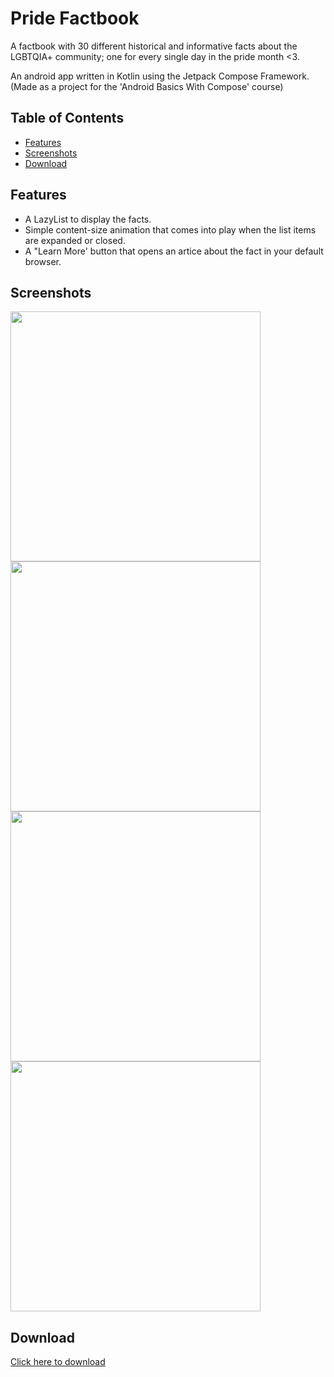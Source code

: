 # Pride Factbook

A factbook with 30 different historical and informative facts about the LGBTQIA+ community; one for every single day in the pride month <3.

An android app written in Kotlin using the Jetpack Compose Framework. (Made as a project for the 'Android Basics With Compose' course)

## Table of Contents

- [Features](#features)
- [Screenshots](#screenshots)
- [Download](#download)

## Features

- A LazyList to display the facts.
- Simple content-size animation that comes into play when the list items are expanded or closed.
- A "Learn More' button that opens an artice about the fact in your default browser.

## Screenshots

<img src="/AppScreenshots/lightModeMain.png" width="400">
<img src="/AppScreenshots/darkModeMain.png" width="400">
<img src="/AppScreenshots/lightModeFactOpened.png" width="400">
<img src="/AppScreenshots/darkModeFactOpened.png" width="400">

## Download

<a href="https://github.com/ATharva-369/PrideFactbook/raw/main/pridefactbook.apk"> Click here to download </a>
